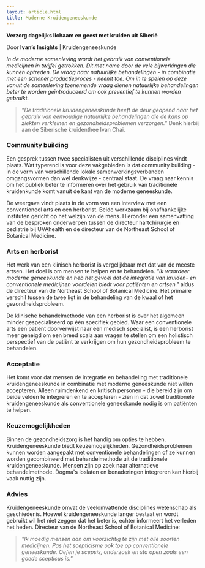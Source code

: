 ```yaml
---
layout: article.html
title: Moderne Kruidengeneeskunde
---
```


**Verzorg dagelijks lichaam en geest met kruiden uit Siberië**

Door **Ivan’s Insights** | Kruidengeneeskunde

_In de moderne samenleving wordt het gebruik van conventionele medicijnen in twijfel getrokken. Dit met name door de vele bijwerkingen die kunnen optreden. De vraag naar natuurlijke behandelingen - in combinatie met een schoner productieproces - neemt toe. Om in te spelen op deze vanuit de samenleving toenemende vraag dienen natuurlijke behandelingen beter te worden geïntroduceerd om ook preventief te kunnen worden gebruikt._

> _“De traditionele kruidengeneeskunde heeft de deur geopend naar het gebruik van eenvoudige natuurlijke behandelingen die de kans op ziekten verkleinen en gezondheidsproblemen verzorgen.”_ Denk hierbij aan de Siberische kruidenthee Ivan Chai. 

### Community building 
Een gesprek tussen twee specialisten uit verschillende disciplines vindt plaats. Wat typerend is voor deze vakgebieden is dat community building - in de vorm van verschillende lokale samenwerkingsverbanden omgangsvormen dan wel denkwijze - centraal staat. De vraag naar kennis om het publiek beter te informeren over het gebruik van traditionele kruidenkunde komt vanuit de kant van de moderne geneeskunde. 

De weergave vindt plaats in de vorm van een interview met een conventioneel arts en een herborist. Beide werkzaam bij onafhankelijke instituten gericht op het welzijn van de mens. Hieronder een samenvatting van de besproken onderwerpen tussen de directeur hartchirurgie en pediatrie bij UVAhealth en de directeur van de Northeast School of Botanical Medicine.

### Arts en herborist
Het werk van een klinisch herborist is vergelijkbaar met dat van de meeste artsen. Het doel is om mensen te helpen en te behandelen. _"Ik waardeer moderne geneeskunde en heb het gevoel dat de integratie van kruiden- en conventionele medicijnen voordelen biedt voor patiënten en artsen."_ aldus de directeur van de Northeast School of Botanical Medicine. Het primaire verschil tussen de twee ligt in de behandeling van de kwaal of het gezondheidsprobleem. 

De klinische behandelmethode van een herborist is over het algemeen minder gespecialiseerd op één specifiek gebied. Waar een conventionele arts een patiënt doorverwijst naar een medisch specialist, is een herborist meer geneigd om een breed scala aan vragen te stellen om een holistisch perspectief van de patiënt te verkrijgen om hun gezondheidsprobleem te behandelen.

### Acceptatie
Het komt voor dat mensen de integratie en behandeling met traditionele kruidengeneeskunde in combinatie met moderne geneeskunde niet willen accepteren. Alleen ruimdenkend en kritisch personen - die bereid zijn om beide velden te integreren en te accepteren - zien in dat zowel traditionele kruidengeneeskunde als conventionele geneeskunde nodig is om patiënten te helpen.

### Keuzemogelijkheden
Binnen de gezondheidszorg is het handig om opties te hebben. Kruidengeneeskunde biedt keuzemogelijkheden. Gezondheidsproblemen kunnen worden aangepakt met conventionele behandelingen of ze kunnen worden gecombineerd met behandelmethode uit de traditionele kruidengeneeskunde. Mensen zijn op zoek naar alternatieve behandelmethode. Dogma's loslaten en benaderingen integreren kan hierbij vaak nuttig zijn.

### Advies
Kruidengeneeskunde omvat de veelomvattende disciplines wetenschap als geschiedenis. Hoewel kruidengeneeskunde langer bestaat en wordt gebruikt wil het niet zeggen dat het beter is, echter informeert het verleden het heden. Directeur van de Northeast School of Botanical Medicine: 

>_"Ik moedig mensen aan om voorzichtig te zijn met alle soorten medicijnen. Pas het scepticisme ook toe op conventionele geneeskunde. Oefen je scepsis, onderzoek en sta open zoals een goede scepticus is."_
